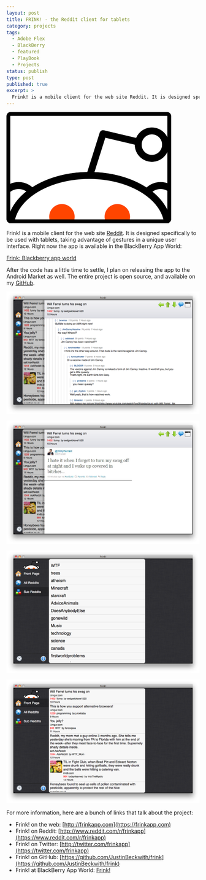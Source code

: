 ```yaml
---
layout: post
title: FRINK! - the Reddit client for tablets
category: projects
tags:
  - Adobe Flex
  - BlackBerry
  - featured
  - PlayBook
  - Projects
status: publish
type: post
published: true
excerpt: >
  Frink! is a mobile client for the web site Reddit. It is designed specifically to be used with tablets, taking advantage of gestures in a unique user interface.  Right now the app is available in the BlackBerry App World.
---
```


![FRINK!](/images/2011/04/frink-header1.png "FRINK!")

Frink! is a mobile client for the web site [Reddit](http://www.reddit.com). It is designed specifically to be used with tablets, taking advantage of gestures in a unique user interface. Right now the app is available in the BlackBerry App World:

[Frink: Blackberry app world](https://appworld.blackberry.com/webstore/content/38838?lang=en)

After the code has a little time to settle, I plan on releasing the app to the Android Market as well. The entire project is open source, and available on my [GitHub](https://github.com/JustinBeckwith/frink).

![comments on a post](/images/2011/04/comments.png "comments on a post")

![post details](/images/2011/04/post-details.png "post details")

![subreddits](/images/2011/04/subreddits.png "subreddits")

![posts](/images/2011/04/posts.png "posts")

For more information, here are a bunch of links that talk about the project:

- Frink! on the web: [http://frinkapp.com](https://frinkapp.com)
- Frink! on Reddit: [http://www.reddit.com/r/frinkapp](https://www.reddit.com/r/frinkapp)
- Frink! on Twitter: [http://twitter.com/frinkapp](https://twitter.com/frinkapp)
- Frink! on GitHub: [https://github.com/JustinBeckwith/frink](https://github.com/JustinBeckwith/frink)
- Frink! at BlackBerry App World: [Frink!](https://appworld.blackberry.com/webstore/content/38838?lang=en)

